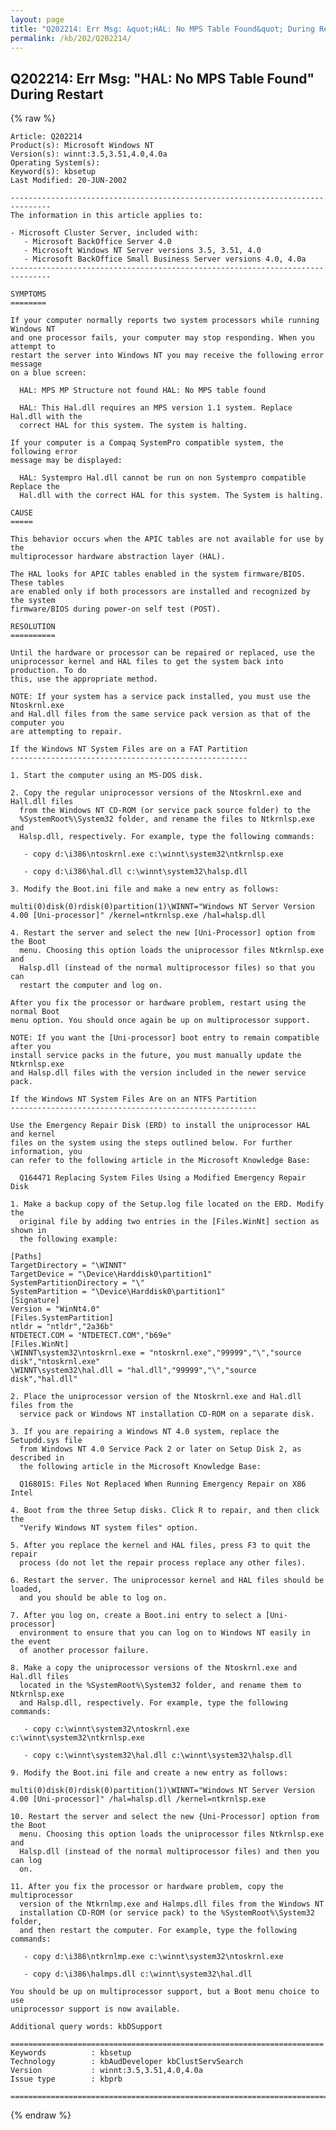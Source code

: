 ```yaml
---
layout: page
title: "Q202214: Err Msg: &quot;HAL: No MPS Table Found&quot; During Restart"
permalink: /kb/202/Q202214/
---
```


## Q202214: Err Msg: &quot;HAL: No MPS Table Found&quot; During Restart

{% raw %}

	Article: Q202214
	Product(s): Microsoft Windows NT
	Version(s): winnt:3.5,3.51,4.0,4.0a
	Operating System(s): 
	Keyword(s): kbsetup
	Last Modified: 20-JUN-2002
	
	-------------------------------------------------------------------------------
	The information in this article applies to:
	
	- Microsoft Cluster Server, included with:
	   - Microsoft BackOffice Server 4.0 
	   - Microsoft Windows NT Server versions 3.5, 3.51, 4.0 
	   - Microsoft BackOffice Small Business Server versions 4.0, 4.0a 
	-------------------------------------------------------------------------------
	
	SYMPTOMS
	========
	
	If your computer normally reports two system processors while running Windows NT
	and one processor fails, your computer may stop responding. When you attempt to
	restart the server into Windows NT you may receive the following error message
	on a blue screen:
	
	  HAL: MPS MP Structure not found HAL: No MPS table found
	
	  HAL: This Hal.dll requires an MPS version 1.1 system. Replace Hal.dll with the
	  correct HAL for this system. The system is halting.
	
	If your computer is a Compaq SystemPro compatible system, the following error
	message may be displayed:
	
	  HAL: Systempro Hal.dll cannot be run on non Systempro compatible Replace the
	  Hal.dll with the correct HAL for this system. The System is halting.
	
	CAUSE
	=====
	
	This behavior occurs when the APIC tables are not available for use by the
	multiprocessor hardware abstraction layer (HAL).
	
	The HAL looks for APIC tables enabled in the system firmware/BIOS. These tables
	are enabled only if both processors are installed and recognized by the system
	firmware/BIOS during power-on self test (POST).
	
	RESOLUTION
	==========
	
	Until the hardware or processor can be repaired or replaced, use the
	uniprocessor kernel and HAL files to get the system back into production. To do
	this, use the appropriate method.
	
	NOTE: If your system has a service pack installed, you must use the Ntoskrnl.exe
	and Hal.dll files from the same service pack version as that of the computer you
	are attempting to repair.
	
	If the Windows NT System Files are on a FAT Partition
	-----------------------------------------------------
	
	1. Start the computer using an MS-DOS disk.
	
	2. Copy the regular uniprocessor versions of the Ntoskrnl.exe and Hall.dll files
	  from the Windows NT CD-ROM (or service pack source folder) to the
	  %SystemRoot%\System32 folder, and rename the files to Ntkrnlsp.exe and
	  Halsp.dll, respectively. For example, type the following commands:
	
	   - copy d:\i386\ntoskrnl.exe c:\winnt\system32\ntkrnlsp.exe
	
	   - copy d:\i386\hal.dll c:\winnt\system32\halsp.dll
	
	3. Modify the Boot.ini file and make a new entry as follows:
	
	multi(0)disk(0)rdisk(0)partition(1)\WINNT="Windows NT Server Version 4.00 [Uni-processor]" /kernel=ntkrnlsp.exe /hal=halsp.dll
	
	4. Restart the server and select the new [Uni-Processor] option from the Boot
	  menu. Choosing this option loads the uniprocessor files Ntkrnlsp.exe and
	  Halsp.dll (instead of the normal multiprocessor files) so that you can
	  restart the computer and log on.
	
	After you fix the processor or hardware problem, restart using the normal Boot
	menu option. You should once again be up on multiprocessor support.
	
	NOTE: If you want the [Uni-processor] boot entry to remain compatible after you
	install service packs in the future, you must manually update the Ntkrnlsp.exe
	and Halsp.dll files with the version included in the newer service pack.
	
	If the Windows NT System Files Are on an NTFS Partition
	-------------------------------------------------------
	
	Use the Emergency Repair Disk (ERD) to install the uniprocessor HAL and kernel
	files on the system using the steps outlined below. For further information, you
	can refer to the following article in the Microsoft Knowledge Base:
	
	  Q164471 Replacing System Files Using a Modified Emergency Repair Disk
	
	1. Make a backup copy of the Setup.log file located on the ERD. Modify the
	  original file by adding two entries in the [Files.WinNt] section as shown in
	  the following example:
	
	[Paths]
	TargetDirectory = "\WINNT"
	TargetDevice = "\Device\Harddisk0\partition1"
	SystemPartitionDirectory = "\"
	SystemPartition = "\Device\Harddisk0\partition1"
	[Signature]
	Version = "WinNt4.0"
	[Files.SystemPartition]
	ntldr = "ntldr","2a36b"
	NTDETECT.COM = "NTDETECT.COM","b69e"
	[Files.WinNt]
	\WINNT\system32\ntoskrnl.exe = "ntoskrnl.exe","99999","\","source disk","ntoskrnl.exe"
	\WINNT\system32\hal.dll = "hal.dll","99999","\","source disk","hal.dll"
	
	2. Place the uniprocessor version of the Ntoskrnl.exe and Hal.dll files from the
	  service pack or Windows NT installation CD-ROM on a separate disk.
	
	3. If you are repairing a Windows NT 4.0 system, replace the Setupdd.sys file
	  from Windows NT 4.0 Service Pack 2 or later on Setup Disk 2, as described in
	  the following article in the Microsoft Knowledge Base:
	
	  Q168015: Files Not Replaced When Running Emergency Repair on X86 Intel
	
	4. Boot from the three Setup disks. Click R to repair, and then click the
	  "Verify Windows NT system files" option.
	
	5. After you replace the kernel and HAL files, press F3 to quit the repair
	  process (do not let the repair process replace any other files).
	
	6. Restart the server. The uniprocessor kernel and HAL files should be loaded,
	  and you should be able to log on.
	
	7. After you log on, create a Boot.ini entry to select a [Uni-processor]
	  environment to ensure that you can log on to Windows NT easily in the event
	  of another processor failure.
	
	8. Make a copy the uniprocessor versions of the Ntoskrnl.exe and Hal.dll files
	  located in the %SystemRoot%\System32 folder, and rename them to Ntkrnlsp.exe
	  and Halsp.dll, respectively. For example, type the following commands:
	
	   - copy c:\winnt\system32\ntoskrnl.exe c:\winnt\system32\ntkrnlsp.exe
	
	   - copy c:\winnt\system32\hal.dll c:\winnt\system32\halsp.dll
	
	9. Modify the Boot.ini file and create a new entry as follows:
	
	multi(0)disk(0)rdisk(0)partition(1)\WINNT="Windows NT Server Version 4.00 [Uni-processor]" /hal=halsp.dll /kernel=ntkrnlsp.exe
	
	10. Restart the server and select the new {Uni-Processor] option from the Boot
	  menu. Choosing this option loads the uniprocessor files Ntkrnlsp.exe and
	  Halsp.dll (instead of the normal multiprocessor files) and then you can log
	  on.
	
	11. After you fix the processor or hardware problem, copy the multiprocessor
	  version of the Ntkrnlmp.exe and Halmps.dll files from the Windows NT
	  installation CD-ROM (or service pack) to the %SystemRoot%\System32 folder,
	  and then restart the computer. For example, type the following commands:
	
	   - copy d:\i386\ntkrnlmp.exe c:\winnt\system32\ntoskrnl.exe
	
	   - copy d:\i386\halmps.dll c:\winnt\system32\hal.dll
	
	You should be up on multiprocessor support, but a Boot menu choice to use
	uniprocessor support is now available.
	
	Additional query words: kbDSupport
	
	======================================================================
	Keywords          : kbsetup 
	Technology        : kbAudDeveloper kbClustServSearch
	Version           : winnt:3.5,3.51,4.0,4.0a
	Issue type        : kbprb
	
	=============================================================================
	

{% endraw %}

